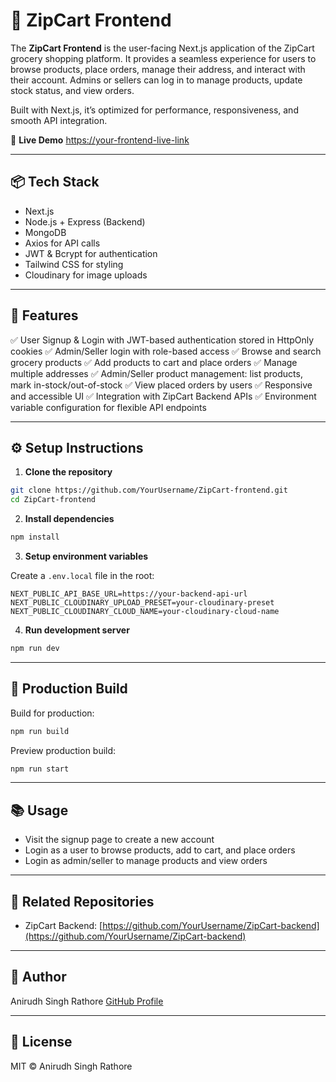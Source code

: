 # 🎨 ZipCart Frontend

The **ZipCart Frontend** is the user-facing Next.js application of the ZipCart grocery shopping platform. It provides a seamless experience for users to browse products, place orders, manage their address, and interact with their account. Admins or sellers can log in to manage products, update stock status, and view orders.

Built with Next.js, it’s optimized for performance, responsiveness, and smooth API integration.

🔗 **Live Demo**
[https://your-frontend-live-link](https://your-frontend-live-link)

---

## 📦 Tech Stack

* Next.js
* Node.js + Express (Backend)
* MongoDB
* Axios for API calls
* JWT & Bcrypt for authentication
* Tailwind CSS for styling
* Cloudinary for image uploads

---

## 🌟 Features

✅ User Signup & Login with JWT-based authentication stored in HttpOnly cookies
✅ Admin/Seller login with role-based access
✅ Browse and search grocery products
✅ Add products to cart and place orders
✅ Manage multiple addresses
✅ Admin/Seller product management: list products, mark in-stock/out-of-stock
✅ View placed orders by users
✅ Responsive and accessible UI
✅ Integration with ZipCart Backend APIs
✅ Environment variable configuration for flexible API endpoints

---

## ⚙️ Setup Instructions

1. **Clone the repository**

```bash
git clone https://github.com/YourUsername/ZipCart-frontend.git
cd ZipCart-frontend
```

2. **Install dependencies**

```bash
npm install
```

3. **Setup environment variables**

Create a `.env.local` file in the root:

```env
NEXT_PUBLIC_API_BASE_URL=https://your-backend-api-url
NEXT_PUBLIC_CLOUDINARY_UPLOAD_PRESET=your-cloudinary-preset
NEXT_PUBLIC_CLOUDINARY_CLOUD_NAME=your-cloudinary-cloud-name
```

4. **Run development server**

```bash
npm run dev
```

---

## 🚀 Production Build

Build for production:

```bash
npm run build
```

Preview production build:

```bash
npm run start
```

---

## 📚 Usage

* Visit the signup page to create a new account
* Login as a user to browse products, add to cart, and place orders
* Login as admin/seller to manage products and view orders

---

## 🔗 Related Repositories

* ZipCart Backend: [https://github.com/YourUsername/ZipCart-backend](https://github.com/YourUsername/ZipCart-backend)

---

## 👤 Author

Anirudh Singh Rathore
[GitHub Profile](https://github.com/Anirudh-Singh-26)

---

## 📄 License

MIT © Anirudh Singh Rathore
